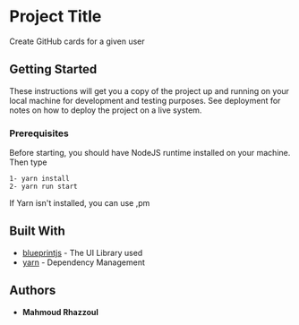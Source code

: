 # Project Title

Create GitHub cards for a given user
## Getting Started

These instructions will get you a copy of the project up and running on your local machine for development and testing purposes. See deployment for notes on how to deploy the project on a live system.

### Prerequisites

Before starting, you should have NodeJS runtime installed on your machine. Then type
```
1- yarn install
2- yarn run start
```
If Yarn isn't installed, you can use ,pm

## Built With

* [blueprintjs](https://blueprintjs.com/docs/) - The UI Library used
* [yarn](https://yarnpkg.com/) - Dependency Management


## Authors

* **Mahmoud Rhazzoul** 